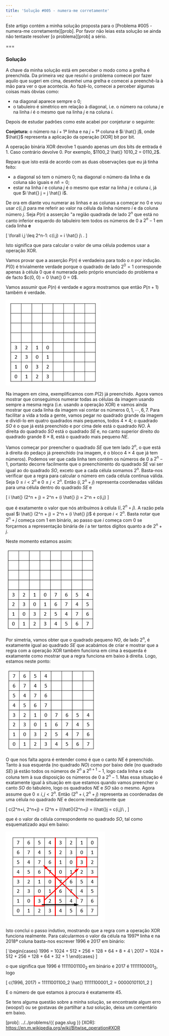```yaml
---
title: 'Solução #005 - numera-me corretamente'
---
```


Este artigo contém a minha solução proposta para o [Problema #005 - numera-me corretamente][prob]. Por favor não leias esta solução se ainda não tentaste resolver [o problema][prob] a sério.

===

### Solução

A chave da minha solução está em perceber o modo como a grelha é preenchida. Da primeira vez que resolvi o problema comecei por fazer aquilo que sugeri em cima, desenhei uma grelha e comecei a preenchê-la à mão para ver o que acontecia. Ao fazê-lo, comecei a perceber algumas coisas mais óbvias como:

 - na diagonal aparece sempre o $0$;
 - o tabuleiro é simétrico em relação à diagonal, i.e. o número na coluna $j$ e na linha $i$ é o mesmo que na linha $j$ e na coluna $i$.

Depois de estudar padrões como este acabei por conjeturar o seguinte:

**Conjetura:** o número na $i+1$&ordf; linha e na $j+1$&ordf; coluna é $i \hat{} j$, onde $\hat{}$ representa a aplicação da operação [XOR] bit por bit.

A operação binária XOR devolve $1$ quando apenas um dos bits de entrada é $1$. Caso contrário devolve $0$. Por exemplo, $1100_2 \hat{} 1010_2 = 0110_2$.

Repara que isto está de acordo com as duas observações que eu já tinha feito:

 - a diagonal só tem o número $0$; na diagonal o número da linha e da coluna são iguais e $n \hat n = 0$;
 - estar na linha $i$ e coluna $j$ é o mesmo que estar na linha $j$ e coluna $i$, já que $i \hat{} j = j \hat{} i$.

De ora em diante vou numerar as linhas e as colunas a começar no $0$ e vou usar $c(i, j)$ para me referir ao valor na célula da linha número $i$ e da coluna número $j$. Seja $P(n)$ a asserção "a região quadrada de lado $2^n$ que está no canto inferior esquerdo do tabuleiro tem todos os números de $0$ a $2^n - 1$ em cada linha **e**

\[
    \forall i,j \leq 2^n-1: c(i,j) = i \hat{} j\ .
\]

Isto significa que para calcular o valor de uma célula podemos usar a operação XOR.

Vamos provar que a asserção $P(n)$ é verdadeira para todo o $n$ por indução. $P(0)$ é trivialmente verdade porque o quadrado de lado $2^0 = 1$ corresponde apenas à célula $0$ que é numerada pelo próprio enunciado do problema e de facto $c(0, 0) = 0 \hat{} 0 = 0$.

Vamos assumir que $P(n)$ é verdade e agora mostramos que então $P(n+1)$ também é verdade.

![A 4 by 4 square already filled in](nmr_1.png)

Na imagem em cima, exemplificamos com $P(2)$ já preenchido. Agora vamos mostrar que conseguimos numerar todas as células da imagem usando sempre a mesma regra (i.e. usando a operação XOR) e vamos ainda mostrar que cada linha da imagem vai contar os números $0, 1, \cdots, 6, 7$. Para facilitar a vida a toda a gente, vamos pegar no quadrado grande da imagem e dividi-lo em quatro quadrados mais pequenos, todos $4 \times 4$; o quadrado $SO$ é o que já está preenchido e por cima dele está o quadrado $NO$. À direita do quadrado $SO$ está o quadrado $SE$ e, no canto superior direito do quadrado grande $8 \times 8$, está o quadrado mais pequeno $NE$.

Vamos começar por preencher o quadrado $SE$ que tem lado $2^n$, o que está à direita do pedaço já preenchido (na imagem, é o bloco $4 \times 4$ que já tem números). Podemos ver que cada linha tem contém os números de $0$ a $2^n - 1$, portanto decorre facilmente que o preenchimento do quadrado $SE$ vai ser igual ao do quadrado $SO$, exceto que a cada célula somamos $2^n$. Basta-nos verificar que a regra para calcular o número em cada célula continua válida. Seja $0 \leq i < 2^n$ e $0 \leq j < 2^n$. Então $(i, 2^n+j)$ representa coordenadas válidas para uma célula dentro do quadrado $SE$ e

\[
    i \hat{} (2^n + j) = 2^n +  (i \hat{} j) = 2^n + c(i,j)
\]

que é exatamente o valor que nós atribuímos à célula $(i, 2^n + j)$. A razão pela qual $i \hat{} (2^n + j) = 2^n + (i \hat{} j)$ é porque $i < 2^n$. Basta notar que $2^n + j$ começa com $1$ em binário, ao passo que $i$ começa com $0$ se forçarmos a representação binária de $i$ a ter tantos dígitos quanto a de $2^n + j$.

Neste momento estamos assim:

![A 4 by 8 rectangle filled in](nmr_2.png)

Por simetria, vamos obter que o quadrado pequeno $NO$, de lado $2^n$, é exatamente igual ao quadrado $SE$ que acabámos de criar e mostrar que a regra com a operação XOR também funciona em cima à esquerda é exatamente como mostrar que a regra funciona em baixo à direita. Logo, estamos neste ponto:

![An L shaped region filled in](nmr_3.png)

O que nos falta agora é entender como é que o canto $NE$ é preenchido. Tanto à sua esquerda (no quadrado $NO$) como por baixo dele (no quadrado $SE$) já estão todos os números de $2^n$ a $2^{n+1} - 1$, logo cada linha e cada coluna tem à sua disposição os números de $0$ a $2^n - 1$. Mas essa situação é exatamente igual à situação em que estamos quando vamos preencher o canto $SO$ do tabuleiro, logo os quadrados $NE$ e $SO$ são o mesmo. Agora assume que $0 \leq i, j < 2^n$. Então $(2^n + i, 2^n + j)$ representa as coordenadas de uma célula no quadrado $NE$ e decorre imediatamente que

\[
    c(2^n+i, 2^n+j) = (2^n + i)\hat{}(2^n+j) = i\hat{}j = c(i,j)\ ,
\]

que é o valor da célula correspondente no quadrado $SO$, tal como esquematizado aqui em baixo:

![The 8 by 8 square filled in](nmr_4.png)

Isto conclui o passo indutivo, mostrando que a regra com a operação XOR funciona realmente. Para calcularmos o valor da célula na $1997$&ordf; linha e na $2018$&ordf; coluna basta-nos escrever $1996$ e $2017$ em binário:

\[
    \begin{cases}
        1996 = 1024 + 512 + 256 + 128 + 64 + 8 + 4 \\
        2017 = 1024 + 512 + 256 + 128 + 64 + 32 + 1
    \end{cases}
\]

o que significa que $1996$ é $11111001100_2$ em binário e $2017$ é $11111100001_2$, logo

\[
    c(1996, 2017) = 11111001100_2 \hat{} 11111100001_2 = 00000101101_2
\]

E o número de que estamos à procura é exatamente $45$.

Se tens alguma questão sobre a minha solução, se encontraste algum erro (woops!) ou se gostavas de partilhar a *tua* solução, deixa um comentário em baixo.

[prob]: ../../problems/{{ page.slug }}
[XOR]: https://en.m.wikipedia.org/wiki/Bitwise_operation#XOR
